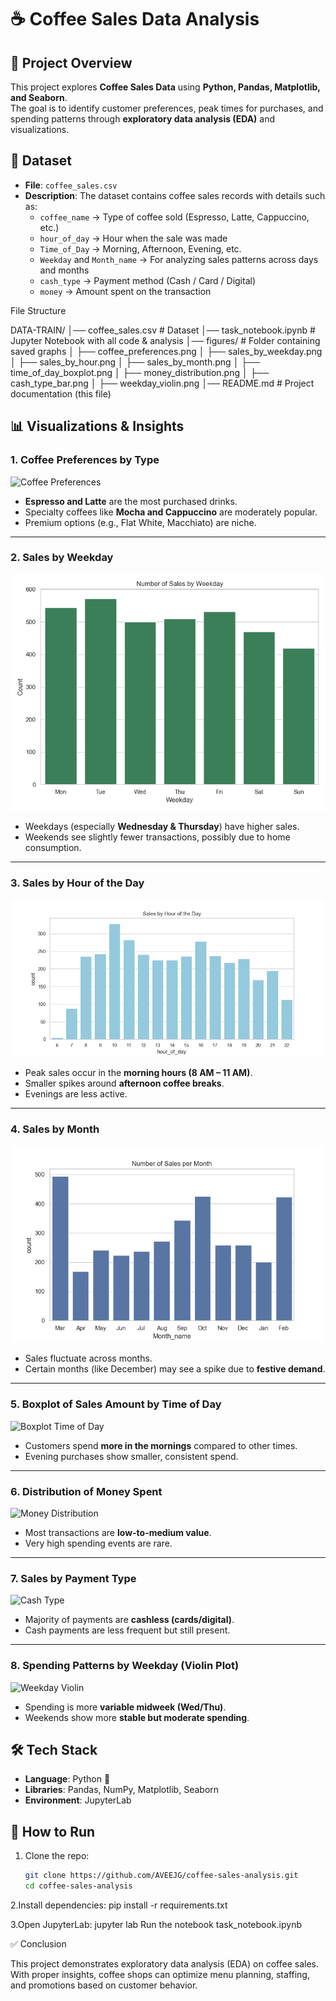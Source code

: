 # ☕ Coffee Sales Data Analysis

## 📌 Project Overview
This project explores **Coffee Sales Data** using **Python, Pandas, Matplotlib, and Seaborn**.  
The goal is to identify customer preferences, peak times for purchases, and spending patterns through **exploratory data analysis (EDA)** and visualizations.

## 📂 Dataset
- **File**: `coffee_sales.csv`  
- **Description**: The dataset contains coffee sales records with details such as:  
  - `coffee_name` → Type of coffee sold (Espresso, Latte, Cappuccino, etc.)  
  - `hour_of_day` → Hour when the sale was made  
  - `Time_of_Day` → Morning, Afternoon, Evening, etc.  
  - `Weekday` and `Month_name` → For analyzing sales patterns across days and months  
  - `cash_type` → Payment method (Cash / Card / Digital)  
  - `money` → Amount spent on the transaction  

File Structure

DATA-TRAIN/
│── coffee_sales.csv # Dataset
│── task_notebook.ipynb # Jupyter Notebook with all code & analysis
│── figures/ # Folder containing saved graphs
│ ├── coffee_preferences.png
│ ├── sales_by_weekday.png
│ ├── sales_by_hour.png
│ ├── sales_by_month.png
│ ├── time_of_day_boxplot.png
│ ├── money_distribution.png
│ ├── cash_type_bar.png
│ ├── weekday_violin.png
│── README.md # Project documentation (this file)

## 📊 Visualizations & Insights

### 1. Coffee Preferences by Type
![Coffee Preferences](figures/coffee_preferences.png)  
- **Espresso and Latte** are the most purchased drinks.  
- Specialty coffees like **Mocha and Cappuccino** are moderately popular.  
- Premium options (e.g., Flat White, Macchiato) are niche.  

---

### 2. Sales by Weekday
![Sales by Weekday](figures/sales_by_weekday.png)  
- Weekdays (especially **Wednesday & Thursday**) have higher sales.  
- Weekends see slightly fewer transactions, possibly due to home consumption.  

---

### 3. Sales by Hour of the Day
![Sales by Hour](figures/sales_by_hour.png)  
- Peak sales occur in the **morning hours (8 AM – 11 AM)**.  
- Smaller spikes around **afternoon coffee breaks**.  
- Evenings are less active.  

---

### 4. Sales by Month
![Sales by Month](figures/sales_by_month.png)  
- Sales fluctuate across months.  
- Certain months (like December) may see a spike due to **festive demand**.  

---

### 5. Boxplot of Sales Amount by Time of Day
![Boxplot Time of Day](figures/time_of_day_boxplot.png)  
- Customers spend **more in the mornings** compared to other times.  
- Evening purchases show smaller, consistent spend.  

---

### 6. Distribution of Money Spent
![Money Distribution](figures/money_distribution.png)  
- Most transactions are **low-to-medium value**.  
- Very high spending events are rare.  

---

### 7. Sales by Payment Type
![Cash Type](figures/cash_type_bar.png)  
- Majority of payments are **cashless (cards/digital)**.  
- Cash payments are less frequent but still present.  

---

### 8. Spending Patterns by Weekday (Violin Plot)
![Weekday Violin](figures/weekday_violin.png)  
- Spending is more **variable midweek (Wed/Thu)**.  
- Weekends show more **stable but moderate spending**.  

## 🛠️ Tech Stack
- **Language**: Python 🐍  
- **Libraries**: Pandas, NumPy, Matplotlib, Seaborn  
- **Environment**: JupyterLab  

## 🚀 How to Run
1. Clone the repo:
   ```bash
   git clone https://github.com/AVEEJG/coffee-sales-analysis.git
   cd coffee-sales-analysis

2.Install dependencies:
pip install -r requirements.txt

3.Open JupyterLab:
jupyter lab
Run the notebook task_notebook.ipynb

✅ Conclusion

This project demonstrates exploratory data analysis (EDA) on coffee sales.
With proper insights, coffee shops can optimize menu planning, staffing, and promotions based on customer behavior.
